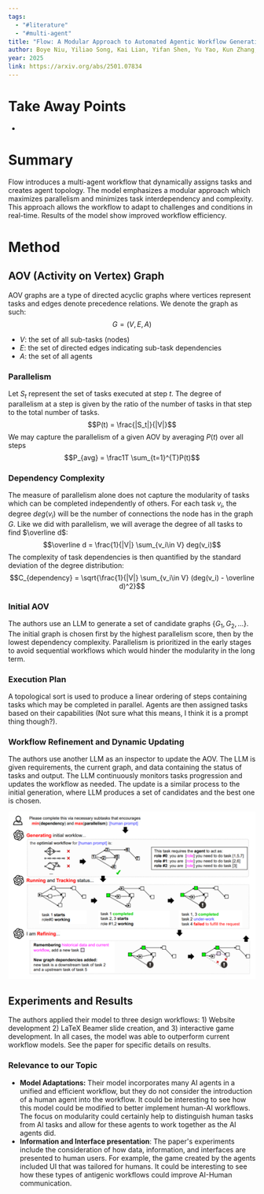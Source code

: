```yaml
---
tags:
  - "#literature"
  - "#multi-agent"
title: "Flow: A Modular Approach to Automated Agentic Workflow Generation"
author: Boye Niu, Yiliao Song, Kai Lian, Yifan Shen, Yu Yao, Kun Zhang, Tongliang Liu
year: 2025
link: https://arxiv.org/abs/2501.07834
---
```

# Take Away Points
- 

# Summary
Flow introduces a multi-agent workflow that dynamically assigns tasks and creates agent topology. The model emphasizes a modular approach which maximizes parallelism and minimizes task interdependency and complexity. This approach allows the workflow to adapt to challenges and conditions in real-time. Results of the model show improved workflow efficiency. 

# Method

## AOV (Activity on Vertex) Graph
AOV graphs are a type of directed acyclic graphs where vertices represent tasks and edges denote precedence relations. We denote the graph as such:
$$G=(V, E, A)$$
- $V$: the set of all sub-tasks (nodes)
- $E$: the set of directed edges indicating sub-task dependencies
- $A$: the set of all agents

### Parallelism
Let $S_t$ represent the set of tasks executed at step $t$. The degree of parallelism at a step is given by the ratio of the number of tasks in that step to the total number of tasks.
$$P(t) = \frac{|S_t|}{|V|}$$
We may capture the parallelism of a given AOV by averaging $P(t)$ over all steps
$$P_{avg} = \frac1T \sum_{t=1}^{T}P(t)$$
### Dependency Complexity
The measure of parallelism alone does not capture the modularity of tasks which can be completed independently of others. For each task $v_i$, the degree $deg(v_i)$ will be the number of connections the node has in the graph $G$. Like we did with parallelism, we will average the degree of all tasks to find $\overline d$:
$$\overline d = \frac{1}{|V|} \sum_{v_i\in V} deg(v_i)$$
The complexity of task dependencies is then quantified by the standard deviation of the degree distribution:
$$C_{dependency} = \sqrt{\frac{1}{|V|} \sum_{v_i\in V} (deg(v_i) - \overline d)^2}$$
### Initial AOV
The authors use an LLM to generate a set of candidate graphs $\{G_1, G_2, ...\}$. The initial graph is chosen first by the highest parallelism score, then by the lowest dependency complexity. Parallelism is prioritized in the early stages to avoid sequential workflows which would hinder the modularity in the long term.

### Execution Plan
A topological sort is used to produce a linear ordering of steps containing tasks which may be completed in parallel. Agents are then assigned tasks based on their capabilities (Not sure what this means, I think it is a prompt thing though?). 

### Workflow Refinement and Dynamic Updating
The authors use another LLM as an inspector to update the AOV. The LLM is given requirements, the current graph, and data containing the status of tasks and output. The LLM continuously monitors tasks progression and updates the workflow as needed. The update is a similar process to the initial generation, where LLM produces a set of candidates and the best one is chosen. 

![](Pasted%20image%2020250214002956.png)

## Experiments and Results
The authors applied their model to three design workflows: 1) Website development 2) LaTeX Beamer slide creation, and 3) interactive game development. In all cases, the model was able to outperform current workflow models. See the paper for specific details on results.

### Relevance to our Topic
- **Model Adaptations:** Their model incorporates many AI agents in a unified and efficient workflow, but they do not consider the introduction of a human agent into the workflow. It could be interesting to see how this model could be modified to better implement human-AI workflows. The focus on modularity could certainly help to distinguish human tasks from AI tasks and allow for these agents to work together as the AI agents did.
- **Information and Interface presentation**: The paper's experiments include the consideration of how data, information, and interfaces are presented to human users. For example, the game created by the agents included UI that was tailored for humans. It could be interesting to see how these types of antigenic workflows could improve AI-Human communication.
